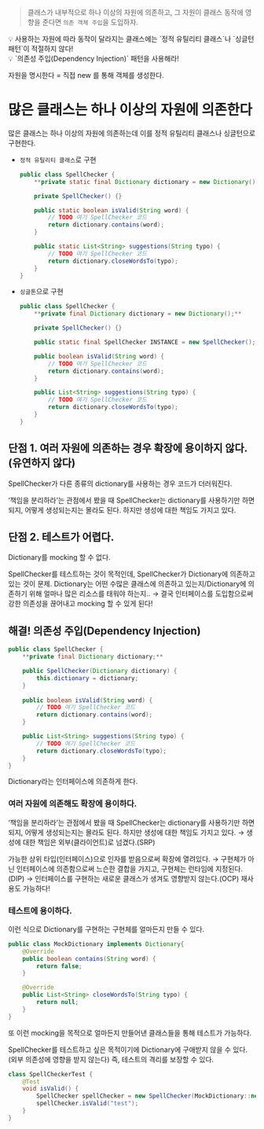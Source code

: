 > 클래스가 내부적으로 하나 이상의 자원에 의존하고, 그 자원이 클래스 동작에 영향을 준다면 `의존 객체 주입`을 도입하자.
>

<aside>
💡 사용하는 자원에 따라 동작이 달라지는 클래스에는 `정적 유틸리티 클래스`나 `싱글턴 패턴`이 적절하지 않다!

</aside>

<aside>
💡 `의존성 주입(Dependency Injection)` 패턴을 사용해라!

</aside>

자원을 명시한다 = 직접 new 를 통해 객체를 생성한다.

# 많은 클래스는 하나 이상의 자원에 의존한다

많은 클래스는 하나 이상의 자원에 의존하는데 이를 정적 유틸리티 클래스나 싱글턴으로 구현한다.

- `정적 유틸리티 클래스`로 구현

    ```java
    public class SpellChecker {
        **private static final Dictionary dictionary = new Dictionary();**
    
        private SpellChecker() {}
    
        public static boolean isValid(String word) {
            // TODO 여기 SpellChecker 코드
            return dictionary.contains(word);
        }
    
        public static List<String> suggestions(String typo) {
            // TODO 여기 SpellChecker 코드
            return dictionary.closeWordsTo(typo);
        }
    }
    ```

- `싱글톤`으로 구현

    ```java
    public class SpellChecker {
        **private final Dictionary dictionary = new Dictionary();**
    
        private SpellChecker() {}
    
        public static final SpellChecker INSTANCE = new SpellChecker();
    
        public boolean isValid(String word) {
            // TODO 여기 SpellChecker 코드
            return dictionary.contains(word);
        }
    
        public List<String> suggestions(String typo) {
            // TODO 여기 SpellChecker 코드
            return dictionary.closeWordsTo(typo);
        }
    }
    ```


## 단점 1. 여러 자원에 의존하는 경우 확장에 용이하지 않다. (유연하지 않다)

SpellChecker가 다른 종류의 dictionary를 사용하는 경우 코드가 더러워진다.

‘책임을 분리하라’는 관점에서 봤을 때 SpellChecker는 dictionary를 사용하기만 하면 되지, 어떻게 생성되는지는 몰라도 된다. 하지만 생성에 대한 책임도 가지고 있다.

## 단점 2. 테스트가 어렵다.

Dictionary를 mocking 할 수 없다.

SpellChecker를 테스트하는 것이 목적인데, SpellChecker가 Dictionary에 의존하고 있는 것이 문제. Dictionary는 어떤 수많은 클래스에 의존하고 있는지/Dictionary에 의존하기 위해 얼마나 많은 리소스를 태워야 하는지.. → 결국 인터페이스를 도입함으로써 강한 의존성을 끊어내고 mocking 할 수 있게 된다!

## 해결! 의존성 주입(Dependency Injection)

```java
public class SpellChecker {
    **private final Dictionary dictionary;**

    public SpellChecker(Dictionary dictionary) {
        this.dictionary = dictionary;
    }
    
    public boolean isValid(String word) {
        // TODO 여기 SpellChecker 코드
        return dictionary.contains(word);
    }

    public List<String> suggestions(String typo) {
        // TODO 여기 SpellChecker 코드
        return dictionary.closeWordsTo(typo);
    }
}
```

Dictionary라는 인터페이스에 의존하게 한다.

### 여러 자원에 의존해도 확장에 용이하다.

‘책임을 분리하라’는 관점에서 봤을 때 SpellChecker는 dictionary를 사용하기만 하면 되지, 어떻게 생성되는지는 몰라도 된다. 하지만 생성에 대한 책임도 가지고 있다.
→ 생성에 대한 책임은 외부(클라이언트)로 넘겼다.(SRP)

가능한 상위 타입(인터페이스)으로 인자를 받음으로써 확장에 열려있다.
→ 구현체가 아닌 인터페이스에 의존함으로써 느슨한 결합을 가지고, 구현체는 런타임에 지정된다.(DIP)
→ 인터페이스를 구현하는 새로운 클래스가 생겨도 영향받지 않는다.(OCP) 재사용도 가능하다!

### 테스트에 용이하다.

이런 식으로 Dictionary를 구현하는 구현체를 얼마든지 만들 수 있다.

```java
public class MockDictionary implements Dictionary{
    @Override
    public boolean contains(String word) {
        return false;
    }

    @Override
    public List<String> closeWordsTo(String typo) {
        return null;
    }
}
```

또 이런 mocking을 목적으로 얼마든지 만들어낸 클래스들을 통해 테스트가 가능하다.

SpellChecker를 테스트하고 싶은 목적이기에 Dictionary에 구애받지 않을 수 있다. (외부 의존성에 영향을 받지 않는다) 즉, 테스트의 격리를 보장할 수 있다.

```java
class SpellCheckerTest {
    @Test
    void isValid() {
        SpellChecker spellChecker = new SpellChecker(MockDictionary::new);
        spellChecker.isValid("test");
    }
}
```